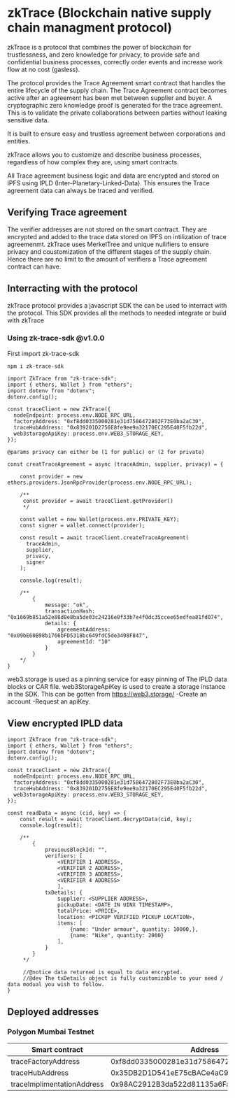 # zkTrace (Blockchain native supply chain managment protocol)

zkTrace is a protocol that combines the power of blockchain for trustlessness, and zero knowledge for privacy, to provide safe and confidential business processes, correctly order events and increase work flow at no cost (gasless).

The protocol provides the Trace Agreement smart contract that handles the entire lifecycle of the supply chain. The Trace Agreement contract becomes active after an agreement has been met between supplier and buyer. A cryptographic zero knowledge proof is generated for the trace agreement. This is to validate the private collaborations between parties without leaking sensitive data.

It is built to ensure easy and trustless agreement between corporations and entities.

zkTrace allows you to customize and describe business processes, regardless of how complex they are, using smart contracts.

All Trace agreement business logic and data are encrypted and stored on IPFS using IPLD (Inter-Planetary-Linked-Data). This ensures the Trace agreement data can always be traced and verified.

## Verifying Trace agreement

The verifier addresses are not stored on the smart contract. They are encrypted and added to the trace data stored on IPFS on intilization of trace agreemenmt. zkTrace uses MerkelTree and unique nullifiers to ensure privacy and coustomization of the different stages of the supply chain. Hence there are no limit to the amount of verifiers a Trace agreement contract can have.

## Interracting with the protocol

zkTrace protocol provides a javascript SDK the can be used to interract with the protocol. This SDK provides all the methods to needed integrate or build with zkTrace

### Using zk-trace-sdk @v1.0.0

First import zk-trace-sdk

```
npm i zk-trace-sdk

```

```
import ZkTrace from "zk-trace-sdk";
import { ethers, Wallet } from "ethers";
import dotenv from "dotenv";
dotenv.config();

const traceClient = new ZkTrace({
  nodeEndpoint: process.env.NODE_RPC_URL,
  factoryAddress: "0xf8dd0335000281e31d7586472802F73E0ba2aC30",
  traceHubAddress: "0x839201D2756E8fe9ee9a32170EC295E40F5fb22d",
  web3storageApiKey: process.env.WEB3_STORAGE_KEY,
});

@params privacy can either be (1 for public) or (2 for private)

const creatTraceAgreement = async (traceAdmin, supplier, privacy) = {

    const provider = new ethers.providers.JsonRpcProvider(process.env.NODE_RPC_URL);

    /**
     const provider = await traceClient.getProvider()
     */

    const wallet = new Wallet(process.env.PRIVATE_KEY);
    const signer = wallet.connect(provider);

    const result = await traceClient.createTraceAgreement(
      traceAdmin,
      supplier,
      privacy,
      signer
    );

    console.log(result);

    /**
        {
            message: "ok",
            transactionHash: "0x1669b851a52e88d8e8ba5de03c24216e0f33b7e4f0dc35ccee65edfea81fd074",
            details: {
                agreementAddress: "0x09bE60B98b1766bFD5318bc649fdC5de3498F847",
                agreementId: "10"
            }
        }
    */
}

```

web3.storage is used as a pinning service for easy pinning of The IPLD data blocks or CAR file.
web3StorageApiKey is used to create a storage instance in the SDK. This can be gotten from https://web3.storage/
-Create an account
-Request an apiKey.

## View encrypted IPLD data

```
import ZkTrace from "zk-trace-sdk";
import { ethers, Wallet } from "ethers";
import dotenv from "dotenv";
dotenv.config();

const traceClient = new ZkTrace({
  nodeEndpoint: process.env.NODE_RPC_URL,
  factoryAddress: "0xf8dd0335000281e31d7586472802F73E0ba2aC30",
  traceHubAddress: "0x839201D2756E8fe9ee9a32170EC295E40F5fb22d",
  web3storageApiKey: process.env.WEB3_STORAGE_KEY,
});

const readData = async (cid, key) => {
    const result = await traceClient.decryptData(cid, key);
    console.log(result);

    /**
        {
            previousBlockId: "",
            verifiers: [
                <VERIFIER 1 ADDRESS>,
                <VERIFIER 2 ADDRESS>,
                <VERIFIER 3 ADDRESS>,
                <VERIFIER 4 ADDRESS>
                ],
            txDetails: {
                supplier: <SUPPLIER ADDRESS>,
                pickupDate: <DATE IN UINX TIMESTAMP>,
                totalPrice: <PRICE>,
                location: <PICKUP VERIFIED PICKUP LOCATION>,
                items: [
                    {name: "Under armour", quantity: 10000,},
                    {name: "Nike", quantity: 2000}
                ],
            }
        }
     */

     //@notice data returned is equal to data encrypted.
     //@dev The txDetails object is fully customizable to your need / data modual you wish to follow.
}

```

## Deployed addresses

### Polygon Mumbai Testnet

| Smart contract             | Address                                    |
| -------------------------- | ------------------------------------------ |
| traceFactoryAddress        | 0xf8dd0335000281e31d7586472802F73E0ba2aC30 |
| traceHubAddress            | 0x35DB2D1D541eE75cBACe4aC906368cd8E949a41F |
| traceImplimentationAddress | 0x98AC2912B3da522d81135a6Facb04319341B01d5 |
